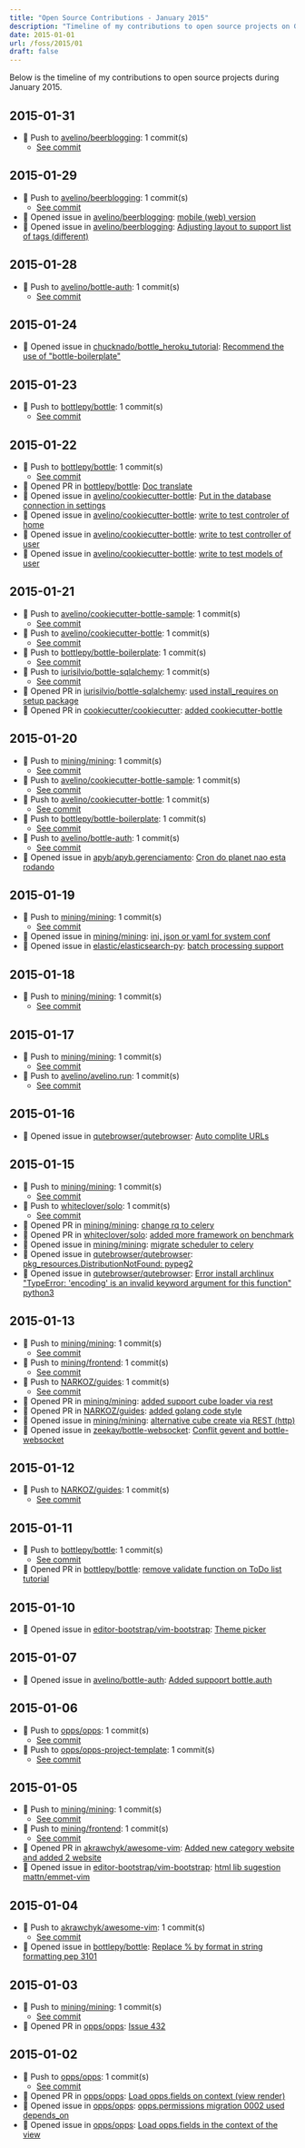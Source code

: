 ```yaml
---
title: "Open Source Contributions - January 2015"
description: "Timeline of my contributions to open source projects on GitHub during January 2015."
date: 2015-01-01
url: /foss/2015/01
draft: false
---
```


Below is the timeline of my contributions to open source projects during January 2015.

## 2015-01-31

- 🔨 Push to [avelino/beerblogging](https://github.com/avelino/beerblogging): 1 commit(s)
  - [See commit](https://github.com/avelino/beerblogging/commits/main/?author=avelino&since=2015-01-31&until=2015-01-31)

## 2015-01-29

- 🔨 Push to [avelino/beerblogging](https://github.com/avelino/beerblogging): 1 commit(s)
  - [See commit](https://github.com/avelino/beerblogging/commits/main/?author=avelino&since=2015-01-29&until=2015-01-29)
- 🐛 Opened issue in [avelino/beerblogging](https://github.com/avelino/beerblogging): [mobile (web) version ](https://github.com/avelino/beerblogging/issues/35)
- 🐛 Opened issue in [avelino/beerblogging](https://github.com/avelino/beerblogging): [Adjusting layout to support list of tags (different)](https://github.com/avelino/beerblogging/issues/33)

## 2015-01-28

- 🔨 Push to [avelino/bottle-auth](https://github.com/avelino/bottle-auth): 1 commit(s)
  - [See commit](https://github.com/avelino/bottle-auth/commits/main/?author=avelino&since=2015-01-28&until=2015-01-28)

## 2015-01-24

- 🐛 Opened issue in [chucknado/bottle_heroku_tutorial](https://github.com/chucknado/bottle_heroku_tutorial): [Recommend the use of "bottle-boilerplate"](https://github.com/chucknado/bottle_heroku_tutorial/issues/1)

## 2015-01-23

- 🔨 Push to [bottlepy/bottle](https://github.com/bottlepy/bottle): 1 commit(s)
  - [See commit](https://github.com/bottlepy/bottle/commits/main/?author=avelino&since=2015-01-23&until=2015-01-23)

## 2015-01-22

- 🔨 Push to [bottlepy/bottle](https://github.com/bottlepy/bottle): 1 commit(s)
  - [See commit](https://github.com/bottlepy/bottle/commits/main/?author=avelino&since=2015-01-22&until=2015-01-22)
- 🔀 Opened PR in [bottlepy/bottle](https://github.com/bottlepy/bottle): [Doc translate](https://github.com/bottlepy/bottle/pull/711)
- 🐛 Opened issue in [avelino/cookiecutter-bottle](https://github.com/avelino/cookiecutter-bottle): [Put in the database connection in settings](https://github.com/avelino/cookiecutter-bottle/issues/5)
- 🐛 Opened issue in [avelino/cookiecutter-bottle](https://github.com/avelino/cookiecutter-bottle): [write to test controler of home](https://github.com/avelino/cookiecutter-bottle/issues/4)
- 🐛 Opened issue in [avelino/cookiecutter-bottle](https://github.com/avelino/cookiecutter-bottle): [write to test controller of user](https://github.com/avelino/cookiecutter-bottle/issues/3)
- 🐛 Opened issue in [avelino/cookiecutter-bottle](https://github.com/avelino/cookiecutter-bottle): [write to test models of user](https://github.com/avelino/cookiecutter-bottle/issues/2)

## 2015-01-21

- 🔨 Push to [avelino/cookiecutter-bottle-sample](https://github.com/avelino/cookiecutter-bottle-sample): 1 commit(s)
  - [See commit](https://github.com/avelino/cookiecutter-bottle-sample/commits/main/?author=avelino&since=2015-01-21&until=2015-01-21)
- 🔨 Push to [avelino/cookiecutter-bottle](https://github.com/avelino/cookiecutter-bottle): 1 commit(s)
  - [See commit](https://github.com/avelino/cookiecutter-bottle/commits/main/?author=avelino&since=2015-01-21&until=2015-01-21)
- 🔨 Push to [bottlepy/bottle-boilerplate](https://github.com/bottlepy/bottle-boilerplate): 1 commit(s)
  - [See commit](https://github.com/bottlepy/bottle-boilerplate/commits/main/?author=avelino&since=2015-01-21&until=2015-01-21)
- 🔨 Push to [iurisilvio/bottle-sqlalchemy](https://github.com/iurisilvio/bottle-sqlalchemy): 1 commit(s)
  - [See commit](https://github.com/iurisilvio/bottle-sqlalchemy/commits/main/?author=avelino&since=2015-01-21&until=2015-01-21)
- 🔀 Opened PR in [iurisilvio/bottle-sqlalchemy](https://github.com/iurisilvio/bottle-sqlalchemy): [used install_requires on setup package](https://github.com/iurisilvio/bottle-sqlalchemy/pull/21)
- 🔀 Opened PR in [cookiecutter/cookiecutter](https://github.com/cookiecutter/cookiecutter): [added cookiecutter-bottle](https://github.com/cookiecutter/cookiecutter/pull/372)

## 2015-01-20

- 🔨 Push to [mining/mining](https://github.com/mining/mining): 1 commit(s)
  - [See commit](https://github.com/mining/mining/commits/main/?author=avelino&since=2015-01-20&until=2015-01-20)
- 🔨 Push to [avelino/cookiecutter-bottle-sample](https://github.com/avelino/cookiecutter-bottle-sample): 1 commit(s)
  - [See commit](https://github.com/avelino/cookiecutter-bottle-sample/commits/main/?author=avelino&since=2015-01-20&until=2015-01-20)
- 🔨 Push to [avelino/cookiecutter-bottle](https://github.com/avelino/cookiecutter-bottle): 1 commit(s)
  - [See commit](https://github.com/avelino/cookiecutter-bottle/commits/main/?author=avelino&since=2015-01-20&until=2015-01-20)
- 🔨 Push to [bottlepy/bottle-boilerplate](https://github.com/bottlepy/bottle-boilerplate): 1 commit(s)
  - [See commit](https://github.com/bottlepy/bottle-boilerplate/commits/main/?author=avelino&since=2015-01-20&until=2015-01-20)
- 🔨 Push to [avelino/bottle-auth](https://github.com/avelino/bottle-auth): 1 commit(s)
  - [See commit](https://github.com/avelino/bottle-auth/commits/main/?author=avelino&since=2015-01-20&until=2015-01-20)
- 🐛 Opened issue in [apyb/apyb.gerenciamento](https://github.com/apyb/apyb.gerenciamento): [Cron do planet nao esta rodando](https://github.com/apyb/apyb.gerenciamento/issues/72)

## 2015-01-19

- 🔨 Push to [mining/mining](https://github.com/mining/mining): 1 commit(s)
  - [See commit](https://github.com/mining/mining/commits/main/?author=avelino&since=2015-01-19&until=2015-01-19)
- 🐛 Opened issue in [mining/mining](https://github.com/mining/mining): [ini, json or yaml for system conf](https://github.com/mining/mining/issues/229)
- 🐛 Opened issue in [elastic/elasticsearch-py](https://github.com/elastic/elasticsearch-py): [batch processing support](https://github.com/elastic/elasticsearch-py/issues/188)

## 2015-01-18

- 🔨 Push to [mining/mining](https://github.com/mining/mining): 1 commit(s)
  - [See commit](https://github.com/mining/mining/commits/main/?author=avelino&since=2015-01-18&until=2015-01-18)

## 2015-01-17

- 🔨 Push to [mining/mining](https://github.com/mining/mining): 1 commit(s)
  - [See commit](https://github.com/mining/mining/commits/main/?author=avelino&since=2015-01-17&until=2015-01-17)
- 🔨 Push to [avelino/avelino.run](https://github.com/avelino/avelino.run): 1 commit(s)
  - [See commit](https://github.com/avelino/avelino.run/commits/main/?author=avelino&since=2015-01-17&until=2015-01-17)

## 2015-01-16

- 🐛 Opened issue in [qutebrowser/qutebrowser](https://github.com/qutebrowser/qutebrowser): [Auto complite URLs](https://github.com/qutebrowser/qutebrowser/issues/468)

## 2015-01-15

- 🔨 Push to [mining/mining](https://github.com/mining/mining): 1 commit(s)
  - [See commit](https://github.com/mining/mining/commits/main/?author=avelino&since=2015-01-15&until=2015-01-15)
- 🔨 Push to [whiteclover/solo](https://github.com/whiteclover/solo): 1 commit(s)
  - [See commit](https://github.com/whiteclover/solo/commits/main/?author=avelino&since=2015-01-15&until=2015-01-15)
- 🔀 Opened PR in [mining/mining](https://github.com/mining/mining): [change rq to celery](https://github.com/mining/mining/pull/227)
- 🔀 Opened PR in [whiteclover/solo](https://github.com/whiteclover/solo): [added more framework on benchmark](https://github.com/whiteclover/solo/pull/1)
- 🐛 Opened issue in [mining/mining](https://github.com/mining/mining): [migrate scheduler to celery](https://github.com/mining/mining/issues/228)
- 🐛 Opened issue in [qutebrowser/qutebrowser](https://github.com/qutebrowser/qutebrowser): [pkg_resources.DistributionNotFound: pypeg2](https://github.com/qutebrowser/qutebrowser/issues/467)
- 🐛 Opened issue in [qutebrowser/qutebrowser](https://github.com/qutebrowser/qutebrowser): [Error install archlinux "TypeError: 'encoding' is an invalid keyword argument for this function" python3](https://github.com/qutebrowser/qutebrowser/issues/466)

## 2015-01-13

- 🔨 Push to [mining/mining](https://github.com/mining/mining): 1 commit(s)
  - [See commit](https://github.com/mining/mining/commits/main/?author=avelino&since=2015-01-13&until=2015-01-13)
- 🔨 Push to [mining/frontend](https://github.com/mining/frontend): 1 commit(s)
  - [See commit](https://github.com/mining/frontend/commits/main/?author=avelino&since=2015-01-13&until=2015-01-13)
- 🔨 Push to [NARKOZ/guides](https://github.com/NARKOZ/guides): 1 commit(s)
  - [See commit](https://github.com/NARKOZ/guides/commits/main/?author=avelino&since=2015-01-13&until=2015-01-13)
- 🔀 Opened PR in [mining/mining](https://github.com/mining/mining): [added support cube loader via rest](https://github.com/mining/mining/pull/226)
- 🔀 Opened PR in [NARKOZ/guides](https://github.com/NARKOZ/guides): [added golang code style](https://github.com/NARKOZ/guides/pull/11)
- 🐛 Opened issue in [mining/mining](https://github.com/mining/mining): [alternative cube create via REST (http)](https://github.com/mining/mining/issues/225)
- 🐛 Opened issue in [zeekay/bottle-websocket](https://github.com/zeekay/bottle-websocket): [Conflit gevent and bottle-websocket](https://github.com/zeekay/bottle-websocket/issues/6)

## 2015-01-12

- 🔨 Push to [NARKOZ/guides](https://github.com/NARKOZ/guides): 1 commit(s)
  - [See commit](https://github.com/NARKOZ/guides/commits/main/?author=avelino&since=2015-01-12&until=2015-01-12)

## 2015-01-11

- 🔨 Push to [bottlepy/bottle](https://github.com/bottlepy/bottle): 1 commit(s)
  - [See commit](https://github.com/bottlepy/bottle/commits/main/?author=avelino&since=2015-01-11&until=2015-01-11)
- 🔀 Opened PR in [bottlepy/bottle](https://github.com/bottlepy/bottle): [remove validate function on ToDo list tutorial](https://github.com/bottlepy/bottle/pull/705)

## 2015-01-10

- 🐛 Opened issue in [editor-bootstrap/vim-bootstrap](https://github.com/editor-bootstrap/vim-bootstrap): [Theme picker](https://github.com/editor-bootstrap/vim-bootstrap/issues/80)

## 2015-01-07

- 🐛 Opened issue in [avelino/bottle-auth](https://github.com/avelino/bottle-auth): [Added suppoprt bottle.auth](https://github.com/avelino/bottle-auth/issues/13)

## 2015-01-06

- 🔨 Push to [opps/opps](https://github.com/opps/opps): 1 commit(s)
  - [See commit](https://github.com/opps/opps/commits/main/?author=avelino&since=2015-01-06&until=2015-01-06)
- 🔨 Push to [opps/opps-project-template](https://github.com/opps/opps-project-template): 1 commit(s)
  - [See commit](https://github.com/opps/opps-project-template/commits/main/?author=avelino&since=2015-01-06&until=2015-01-06)

## 2015-01-05

- 🔨 Push to [mining/mining](https://github.com/mining/mining): 1 commit(s)
  - [See commit](https://github.com/mining/mining/commits/main/?author=avelino&since=2015-01-05&until=2015-01-05)
- 🔨 Push to [mining/frontend](https://github.com/mining/frontend): 1 commit(s)
  - [See commit](https://github.com/mining/frontend/commits/main/?author=avelino&since=2015-01-05&until=2015-01-05)
- 🔀 Opened PR in [akrawchyk/awesome-vim](https://github.com/akrawchyk/awesome-vim): [Added new category website and added 2 website](https://github.com/akrawchyk/awesome-vim/pull/2)
- 🐛 Opened issue in [editor-bootstrap/vim-bootstrap](https://github.com/editor-bootstrap/vim-bootstrap): [html lib sugestion mattn/emmet-vim](https://github.com/editor-bootstrap/vim-bootstrap/issues/78)

## 2015-01-04

- 🔨 Push to [akrawchyk/awesome-vim](https://github.com/akrawchyk/awesome-vim): 1 commit(s)
  - [See commit](https://github.com/akrawchyk/awesome-vim/commits/main/?author=avelino&since=2015-01-04&until=2015-01-04)
- 🐛 Opened issue in [bottlepy/bottle](https://github.com/bottlepy/bottle): [Replace % by format in string formatting pep 3101](https://github.com/bottlepy/bottle/issues/697)

## 2015-01-03

- 🔨 Push to [mining/mining](https://github.com/mining/mining): 1 commit(s)
  - [See commit](https://github.com/mining/mining/commits/main/?author=avelino&since=2015-01-03&until=2015-01-03)
- 🔀 Opened PR in [opps/opps](https://github.com/opps/opps): [Issue 432](https://github.com/opps/opps/pull/433)

## 2015-01-02

- 🔨 Push to [opps/opps](https://github.com/opps/opps): 1 commit(s)
  - [See commit](https://github.com/opps/opps/commits/main/?author=avelino&since=2015-01-02&until=2015-01-02)
- 🔀 Opened PR in [opps/opps](https://github.com/opps/opps): [Load opps.fields on context (view render)](https://github.com/opps/opps/pull/431)
- 🐛 Opened issue in [opps/opps](https://github.com/opps/opps): [opps.permissions migration 0002 used depends_on](https://github.com/opps/opps/issues/432)
- 🐛 Opened issue in [opps/opps](https://github.com/opps/opps): [Load opps.fields in the context of the view](https://github.com/opps/opps/issues/430)

